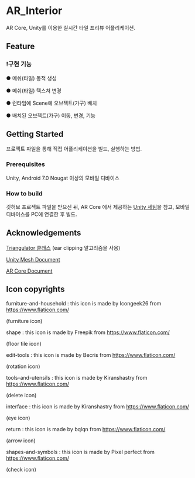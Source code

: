 # AR_Interior

AR Core, Unity를 이용한 실시간 타일 프리뷰 어플리케이션.

## Feature

### !구현 기능

● 메쉬(타일) 동적 생성

● 메쉬(타일) 텍스쳐 변경

● 런타임에 Scene에 오브젝트(가구) 배치

● 배치된 오브젝트(가구) 이동, 변경, 기능 

## Getting Started

프로젝트 파일을 통해 직접 어플리케이션을 빌드, 실행하는 방법.

### Prerequisites

Unity, Android 7.0 Nougat 이상의 모바일 디바이스

### How to build

깃허브 프로젝트 파일을 받으신 뒤, AR Core 에서 제공하는 [Unity 세팅](https://developers.google.com/ar/develop/unity/quickstart-android)을 참고, 모바일 디바이스를 PC에 연결한 후 빌드.

## Acknowledgements

[Triangulator 클래스](https://wiki.unity3d.com/index.php/Triangulator)
(ear clipping 알고리즘을 사용)

[Unity Mesh Document](https://docs.unity3d.com/kr/530/ScriptReference/Mesh.html)

[AR Core Document](https://developers.google.com/ar/develop/unity)

## Icon copyrights
furniture-and-household : this icon is made by Icongeek26 from https://www.flaticon.com/

(furniture icon)

shape : this icon is  made by Freepik from https://www.flaticon.com/

(floor tile icon)

edit-tools : this icon is made by Becris from https://www.flaticon.com/

(rotation icon)

tools-and-utensils : this icon is made by Kiranshastry from https://www.flaticon.com/

(delete icon)

interface : this icon is made by Kiranshastry from https://www.flaticon.com/

(eye icon)

return : this icon is made by bqlqn from https://www.flaticon.com/

(arrow icon)

shapes-and-symbols : this icon is made by Pixel perfect from https://www.flaticon.com/

(check icon)


